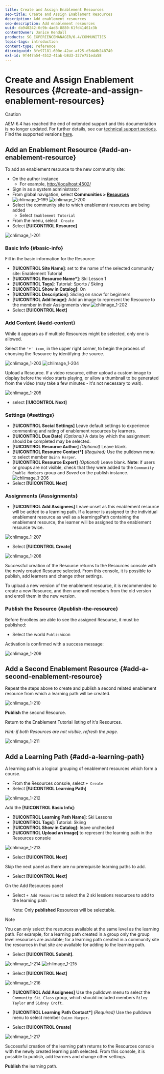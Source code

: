 ```yaml
---
title: Create and Assign Enablement Resources
seo-title: Create and Assign Enablement Resources
description: Add enablement resources
seo-description: Add enablement resources
uuid: da940242-0c9b-4ad8-8880-61fd41461c3b
contentOwner: Janice Kendall
products: SG_EXPERIENCEMANAGER/6.4/COMMUNITIES
topic-tags: introduction
content-type: reference
discoiquuid: 8fe97181-600e-42ac-af25-d5d4db248740
exl-id: 9f447a54-4512-41ab-b8d3-327e751eda58
---
```

# Create and Assign Enablement Resources {#create-and-assign-enablement-resources}

>[!CAUTION]
>
>AEM 6.4 has reached the end of extended support and this documentation is no longer updated. For further details, see our [technical support periods](https://helpx.adobe.com/support/programs/eol-matrix.html). Find the supported versions [here](https://experienceleague.adobe.com/docs/).

## Add an Enablement Resource {#add-an-enablement-resource}

To add an enablement resource to the new community site:

* On the author instance
    * For example, [http://localhost:4502/](http://localhost:4503/)
* Sign in as a system administrator
* From global navigation, select **Communities > [Resources](resources.md)**
![chlimage_1-199](assets/chlimage_1-199.png) 
![chlimage_1-200](assets/chlimage_1-200.png)
* Select the community site to which enablement resources are being added
    * Select `Enablement Tutorial`
* From the menu, select ` Create`
* Select **[!UICONTROL Resource]**

![chlimage_1-201](assets/chlimage_1-201.png) 

### Basic Info {#basic-info}

Fill in the basic information for the Resource:

* **[!UICONTROL Site Name]**:
  set to the name of the selected community site: Enablement Tutorial
* **[!UICONTROL Resource Name&ast;]**: Ski Lesson 1
* **[!UICONTROL Tags]**: Tutorial: Sports / Skiing
* **[!UICONTROL Show in Catalog]**: On
* **[!UICONTROL Description]**: Sliding on snow for beginners
* **[!UICONTROL Add Image]**: Add an image to represent the Resource to the member in their Assignments view
![chlimage_1-202](assets/chlimage_1-202.png)
* Select **[!UICONTROL Next]**

### Add Content {#add-content}

While it appears as if multiple Resources might be selected, only one is allowed.

Select the `'+' icon`, in the upper right corner, to begin the process of choosing the Resource by identifying the source.

![chlimage_1-203](assets/chlimage_1-203.png) ![chlimage_1-204](assets/chlimage_1-204.png)

Upload a Resource. If a video resource, either upload a custom image to display before the video starts playing, or allow a thumbnail to be generated from the video (may take a few minutes - it's not necessary to wait).

![chlimage_1-205](assets/chlimage_1-205.png)

* select **[!UICONTROL Next]**

### Settings {#settings}

* **[!UICONTROL Social Settings]** 
  Leave default settings to experience commenting and rating of enablement resources by learners.
* **[!UICONTROL Due Date]** 
  *(Optional)* A date by which the assignment should be completed may be selected.
* **[!UICONTROL Resource Author]** 
  *(Optional)* Leave blank.
* **[!UICONTROL Resource Contact&ast;]** 
  *(Required)* Use the pulldown menu to select member `Quinn Harper`.
* **[!UICONTROL Resource Expert]** 
  *(Optional)* Leave blank.
**Note**: if users or groups are not visible, check that they were added to the `Community Enable Members` group and *Saved* on the publish instance.
![chlimage_1-206](assets/chlimage_1-206.png)
* Select **[!UICONTROL Next]**

### Assignments {#assignments}

* **[!UICONTROL Add Assignees]** 
  Leave unset as this enablement resource will be added to a learning path. If a learner is assigned to the individual enablement resource as well as a learningpPath containing the enablement resource, the learner will be assigned to the enablement resource twice.

![chlimage_1-207](assets/chlimage_1-207.png)

* Select **[!UICONTROL Create]**

![chlimage_1-208](assets/chlimage_1-208.png)

Successful creation of the Resource returns to the Resources console with the newly created Resource selected. From this console, it is possible to publish, add learners and change other settings.

To upload a new version of the enablement resource, it is recommended to create a new Resource, and then unenroll members from the old version and enroll them in the new version.

### Publish the Resource {#publish-the-resource}

Before Enrollees are able to see the assigned Resourse, it must be published:

* Select the world `Publish`icon

Activation is confirmed with a success message:

![chlimage_1-209](assets/chlimage_1-209.png) 

## Add a Second Enablement Resource {#add-a-second-enablement-resource}

Repeat the steps above to create and publish a second related enablement resource from which a learning path will be created.

![chlimage_1-210](assets/chlimage_1-210.png)

**Publish** the second Resource.

Return to the Enablement Tutorial listing of it's Resources.

*Hint: if both Resources are not visible, refresh the page.*

![chlimage_1-211](assets/chlimage_1-211.png) 

## Add a Learning Path {#add-a-learning-path}

A learning path is a logical grouping of enablement resources which form a course.

* From the Resources console, select `+ Create`
* Select **[!UICONTROL Learning Path]**

![chlimage_1-212](assets/chlimage_1-212.png)

Add the **[!UICONTROL Basic Info]**:

* **[!UICONTROL Learning Path Name]**: Ski Lessons
* **[!UICONTROL Tags]**: Tutorial: Skiing
* **[!UICONTROL Show in Catalog]**: leave unchecked
* **[!UICONTROL Upload an image]** to represent the learning path in the Resources console

![chlimage_1-213](assets/chlimage_1-213.png)

* Select **[!UICONTROL Next]**

Skip the next panel as there are no prerequisite learning paths to add.

* Select **[!UICONTROL Next]**

On the Add Resources panel

* Select `+ Add Resources` to select the 2 ski lessions resources to add to the learning path

  Note: Only **published** Resources will be selectable.

>[!NOTE]
>
>You can only select the resources available at the same level as the learning path. For example, for a learning path created in a group only the group level resources are available; for a learning path created in a community site the resources in that site are available for adding to the learning path.

* Select **[!UICONTROL Submit]**.

![chlimage_1-214](assets/chlimage_1-214.png) ![chlimage_1-215](assets/chlimage_1-215.png)

* Select **[!UICONTROL Next]**

![chlimage_1-216](assets/chlimage_1-216.png)

* **[!UICONTROL Add Assignees]** 
  Use the pulldown menu to select the `Community Ski Class` group, which should included members `Riley Taylor` and `Sidney Croft.`

* **[!UICONTROL Learning Path Contact&ast;]** 
  *(Required)* Use the pulldown menu to select member `Quinn Harper`.

* Select **[!UICONTROL Create]**

![chlimage_1-217](assets/chlimage_1-217.png)

Successful creation of the learning path returns to the Resources console with the newly created learning path selected. From this console, it is possible to publish, add learners and change other settings.

**Publish** the learning path.
